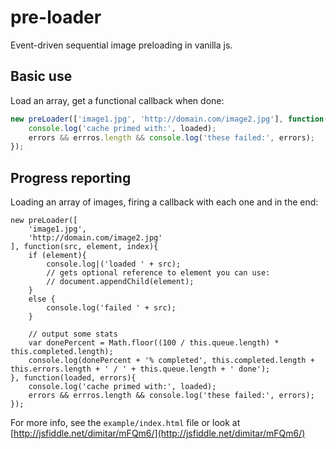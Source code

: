 pre-loader
==========

Event-driven sequential image preloading in vanilla js.


## Basic use

Load an array, get a functional callback when done:

```javascript
new preLoader(['image1.jpg', 'http://domain.com/image2.jpg'], function(loaded, errors){
	console.log('cache primed with:', loaded);
	errors && errros.length && console.log('these failed:', errors);
});
```

## Progress reporting

Loading an array of images, firing a callback with each one and in the end:

```
new preLoader([
	'image1.jpg',
	'http://domain.com/image2.jpg'
], function(src, element, index){
	if (element){
		console.log|('loaded ' + src);
		// gets optional reference to element you can use:
		// document.appendChild(element);
	}
	else {
		console.log('failed ' + src);
	}

	// output some stats
	var donePercent = Math.floor((100 / this.queue.length) * this.completed.length);
	console.log(donePercent + '% completed', this.completed.length + this.errors.length + ' / ' + this.queue.length + ' done');
}, function(loaded, errors){
	console.log('cache primed with:', loaded);
	errors && errros.length && console.log('these failed:', errors);
});
```

For more info, see the `example/index.html` file or look at [http://jsfiddle.net/dimitar/mFQm6/](http://jsfiddle.net/dimitar/mFQm6/)
